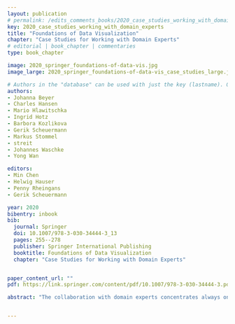 ```yaml
---
layout: publication
# permalink: /edits_comments_books/2020_case_studies_working_with_domain_experts/
key: 2020_case_studies_working_with_domain_experts
title: "Foundations of Data Visualization"
chapter: "Case Studies for Working with Domain Experts"
# editorial | book_chapter | commentaries
type: book_chapter

image: 2020_springer_foundations-of-data-vis.jpg
image_large: 2020_springer_foundations-of-data-vis_case_studies_large.jpg

# Authors in the "database" can be used with just the key (lastname). Others can be written properly.
authors:
- Johanna Beyer
- Charles Hansen
- Mario Hlawitschka
- Ingrid Hotz
- Barbora Kozlikova
- Gerik Scheuermann
- Markus Stommel
- streit
- Johannes Waschke
- Yong Wan

editors: 
- Min Chen
- Helwig Hauser
- Penny Rheingans
- Gerik Scheuermann 

year: 2020
bibentry: inbook
bib:
  journal: Springer
  doi: 10.1007/978-3-030-34444-3_13
  pages: 255--278
  publisher: Springer International Publishing
  booktitle: Foundations of Data Visualization
  chapter: "Case Studies for Working with Domain Experts"


paper_content_url: ""
pdf: https://link.springer.com/content/pdf/10.1007/978-3-030-34444-3.pdf

abstract: "The collaboration with domain experts concentrates always on an application domain where the experts work. Usually, they provide the data and directions of research that require visualization support. This chapter presents seven successful cases of such collaborations. The domain varies from biology and medicine to mechanical engineering. There are examples of long time cooperation as well as smaller short-term projects. The description concentrates on the process, output, and especially on the lessons learnt from these cooperations. The scientific work is described to understand the context and goals of the cooperation, but many details can only be found in the references. The reason for this unusual writing is the wish on the one hand to describe various aspects of collaboration with domain experts which is an important part of the foundations of data visualization. On the other hand, the text should not become lengthy and filled with too many details of individual cases that can be found elsewhere."


---
```




